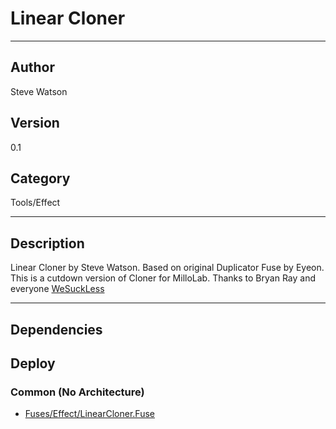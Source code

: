 # Linear Cloner
___

## Author
Steve Watson

## Version
0.1

## Category
Tools/Effect

___

## Description
<p>Linear Cloner by Steve Watson. Based on original Duplicator Fuse by Eyeon. This is a cutdown version of Cloner for MilloLab. Thanks to Bryan Ray and everyone <a href="https://www.steakunderwater.com/wesuckless/index.php">WeSuckLess</a></p>

___

## Dependencies

## Deploy

### Common (No Architecture)

<ul>
<li><a href="https://gitlab.com/WeSuckLess/Reactor/-/blob/master/Atoms/com.SteveWatson.LinearCloner/Fuses/Effect/LinearCloner.Fuse?ref_type=heads">Fuses/Effect/LinearCloner.Fuse</a></li>
</ul>
